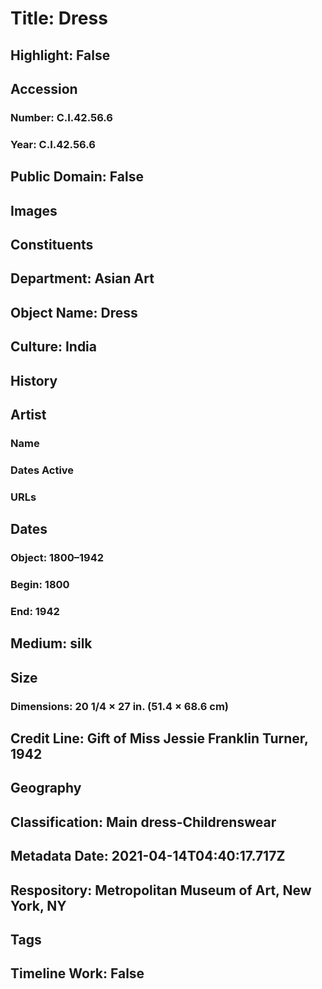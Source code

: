 # Title: Dress
## Highlight: False
## Accession
### Number: C.I.42.56.6
### Year: C.I.42.56.6
## Public Domain: False
## Images
## Constituents
## Department: Asian Art
## Object Name: Dress
## Culture: India
## History
## Artist
### Name
### Dates Active
### URLs
## Dates
### Object: 1800–1942
### Begin: 1800
### End: 1942
## Medium: silk
## Size
### Dimensions: 20 1/4 × 27 in. (51.4 × 68.6 cm)
## Credit Line: Gift of Miss Jessie Franklin Turner, 1942
## Geography
## Classification: Main dress-Childrenswear
## Metadata Date: 2021-04-14T04:40:17.717Z
## Respository: Metropolitan Museum of Art, New York, NY
## Tags
## Timeline Work: False